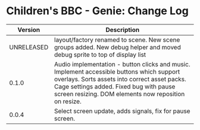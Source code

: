 # Children's BBC - Genie: Change Log

| Version | Description |
|---------|-------------|
| UNRELEASED | layout/factory renamed to scene. New scene groups added. New debug helper and moved debug sprite to top of display list|
| 0.1.0 | Audio implementation - button clicks and music. Implement accessible buttons which support overlays. Sorts assets into correct asset packs. Cage settings added. Fixed bug with pause screen resizing. DOM elements now reposition on resize.  |
| 0.0.4 | Select screen update, adds signals, fix for pause screen. |
